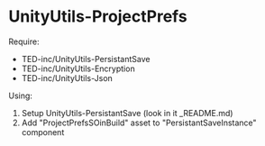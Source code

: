 # UnityUtils-ProjectPrefs
Require:
- TED-inc/UnityUtils-PersistantSave
- TED-inc/UnityUtils-Encryption
- TED-inc/UnityUtils-Json

Using:
1) Setup UnityUtils-PersistantSave (look in it _README.md)
2) Add "ProjectPrefsSOinBuild" asset to "PersistantSaveInstance" component
